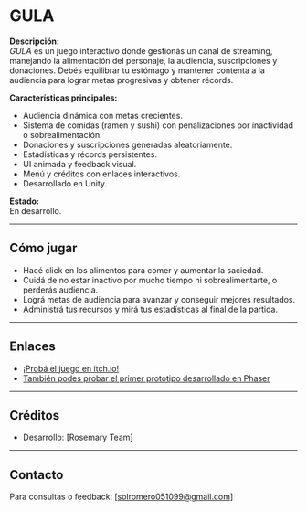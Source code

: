 # GULA

**Descripción:**  
*GULA* es un juego interactivo donde gestionás un canal de streaming, manejando la alimentación del personaje, la audiencia, suscripciones y donaciones. Debés equilibrar tu estómago y mantener contenta a la audiencia para lograr metas progresivas y obtener récords.

**Características principales:**  
- Audiencia dinámica con metas crecientes.  
- Sistema de comidas (ramen y sushi) con penalizaciones por inactividad o sobrealimentación.  
- Donaciones y suscripciones generadas aleatoriamente.  
- Estadísticas y récords persistentes.  
- UI animada y feedback visual.  
- Menú y créditos con enlaces interactivos.  
- Desarrollado en Unity.

**Estado:**  
En desarrollo.

---

## Cómo jugar

- Hacé click en los alimentos para comer y aumentar la saciedad.  
- Cuidá de no estar inactivo por mucho tiempo ni sobrealimentarte, o perderás audiencia.  
- Lográ metas de audiencia para avanzar y conseguir mejores resultados.  
- Administrá tus recursos y mirá tus estadísticas al final de la partida.

---


## Enlaces

- [¡Probá el juego en itch.io!](https://sawkhe.itch.io/gula)  
- [También podes probar el primer prototipo desarrollado en Phaser](https://sawkhe.itch.io/gula-pt)  

---

## Créditos

- Desarrollo: [Rosemary Team]  

---

## Contacto

Para consultas o feedback: [solromero051099@gmail.com]